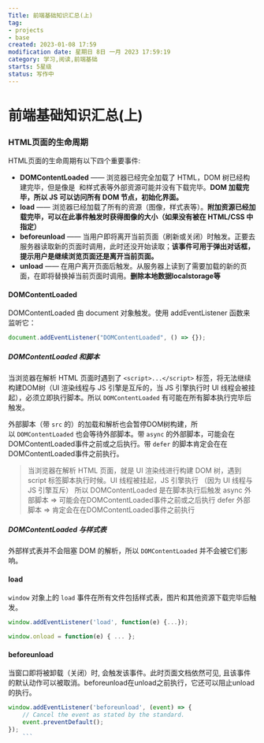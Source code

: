 ```yaml
---
Title: 前端基础知识汇总(上)
tag:
- projects
- base
created: 2023-01-08 17:59
modification date: 星期日 8日 一月 2023 17:59:19
category: 学习,阅读,前端基础
starts: 5星级
status: 写作中
---
```


# 前端基础知识汇总(上)

### HTML页面的生命周期

HTML页面的生命周期有以下四个重要事件:
- **DOMContentLoaded** —— 浏览器已经完全加载了 HTML，DOM 树已经构建完毕，但是像是 <img> 和样式表等外部资源可能并没有下载完毕。**DOM 加载完毕，所以 JS 可以访问所有 DOM 节点，初始化界面。**
- **load** —— 浏览器已经加载了所有的资源（图像，样式表等）。**附加资源已经加载完毕，可以在此事件触发时获得图像的大小（如果没有被在 HTML/CSS 中指定）**
- **beforeunload** —— 当用户即将离开当前页面（刷新或关闭）时触发。正要去服务器读取新的页面时调用，此时还没开始读取；**该事件可用于弹出对话框，提示用户是继续浏览页面还是离开当前页面。**
- **unload** —— 在用户离开页面后触发。从服务器上读到了需要加载的新的页面，在即将替换掉当前页面时调用。**删除本地数据localstorage等**

#### DOMContentLoaded
DOMContentLoaded 由 document 对象触发。使用 addEventListener 函数来监听它：

``` js
document.addEventListener("DOMContentLoaded", () => {});
```

##### DOMContentLoaded 和脚本
当浏览器在解析 HTML 页面时遇到了 `<script>...</script>` 标签，将无法继续构建DOM树（UI 渲染线程与 JS 引擎是互斥的，当 JS 引擎执行时 UI 线程会被挂起），必须立即执行脚本。所以 `DOMContentLoaded` 有可能在所有脚本执行完毕后触发。

外部脚本（带 `src` 的）的加载和解析也会暂停DOM树构建，所以 `DOMContentLoaded` 也会等待外部脚本。带 `async` 的外部脚本，可能会在DOMContentLoaded事件之前或之后执行。带 `defer` 的脚本肯定会在在DOMContentLoaded事件之前执行。

> 当浏览器在解析 HTML 页面，就是 UI 渲染线进行构建 DOM 树，遇到 script 标签脚本执行时候。UI 线程被挂起，JS 引擎执行 （因为 UI 线程与 JS 引擎互斥）
> 所以 DOMContentLoaded 是在脚本执行后触发
> async 外部脚本 => 可能会在DOMContentLoaded事件之前或之后执行
> defer 外部脚本 => 肯定会在在DOMContentLoaded事件之前执行

##### DOMContentLoaded 与样式表
外部样式表并不会阻塞 DOM 的解析，所以 `DOMContentLoaded` 并不会被它们影响。

#### load
`window` 对象上的 `load` 事件在所有文件包括样式表，图片和其他资源下载完毕后触发。

``` js
window.addEventListener('load', function(e) {...});

window.onload = function(e) { ... };
```

#### beforeunload
当窗口即将被卸载（关闭）时, 会触发该事件。此时页面文档依然可见, 且该事件的默认动作可以被取消。beforeunload在unload之前执行，它还可以阻止unload的执行。

``` js
window.addEventListener('beforeunload', (event) => {
	// Cancel the event as stated by the standard.
	event.preventDefault();
});
	```

